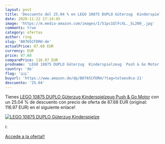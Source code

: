 ```yaml
---
layout: post
title: 'Descuento del 25.04 % en LEGO 10875 DUPLO Güterzug  Kinderspielze'
date: 2020-11-22 17:14:45
image: 'https://m.media-amazon.com/images/I/51ps1QlFcXL._SL200_.jpg'
comments: true
category: ofertas
author: ring
slug: 'B0765CFDRH-de'
actualPrice: 87.68 EUR
currency: EUR
price: 87.68
comparePrice: 116.97 EUR
prodname: 'LEGO 10875 DUPLO Güterzug  Kinderspielzeug  Push & Go Motor'
country: 'de'
flag: '🇩🇪'
buyurl: 'https://www.amazon.de/dp/B0765CFDRH/?tag=tolees0ca-21'
descuento: '25.04'
---
```


Tienes [LEGO 10875 DUPLO Güterzug  Kinderspielzeug  Push & Go Motor](https://www.amazon.de/dp/B0765CFDRH/?tag=tolees0ca-21) con un 25.04 % de descuento con precio de oferta de 87.68 EUR (original: 116.97 EUR) en el siguiente enlace!

[![LEGO 10875 DUPLO Güterzug  Kinderspielze](https://m.media-amazon.com/images/I/51ps1QlFcXL._SL200_.jpg)](https://www.amazon.de/dp/B0765CFDRH/?tag=tolees0ca-21)

ℹ️:


[Accede a la oferta!!](https://www.amazon.de/dp/B0765CFDRH/?tag=tolees0ca-21)
